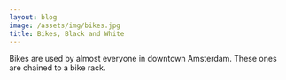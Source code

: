 ```yaml
---
layout: blog
image: /assets/img/bikes.jpg
title: Bikes, Black and White
---
```

Bikes are used by almost everyone in downtown Amsterdam. These ones are chained to a bike rack.